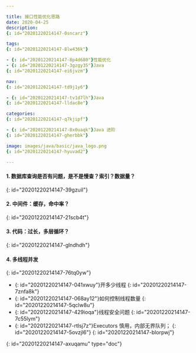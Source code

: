 ```yaml
---

title: 接口性能优化思路
date: 2020-04-25
description:
{: id="20201220214147-0sncarz"}

tags:
{: id="20201220214147-8lw436k"}

- {: id="20201220214147-8p4d680"}性能优化
- {: id="20201220214147-3gzgy35"}Java
{: id="20201220214147-ei6jvzm"}

nav:
{: id="20201220214147-td9j1y6"}

- {: id="20201220214147-tv1d7lh"}Java
{: id="20201220214147-lldac8e"}

categories:
{: id="20201220214147-q7kjipf"}

- {: id="20201220214147-8x0uaqk"}Java 进阶
{: id="20201220214147-gherbbk"}

image: images/java/basic/java_logo.png
{: id="20201220214147-hyuvad2"}

---
```


#### 1. 数据库查询是否有问题，是不是慢查？索引？数据量？
{: id="20201220214147-39gzuil"}

#### 2. 中间件：缓存，命中率？
{: id="20201220214147-21scb4t"}

#### 3. 代码：过长，多层循环？
{: id="20201220214147-glndhdh"}

#### 4. 多线程并发
{: id="20201220214147-76tq0yw"}

* {: id="20201220214147-041xwuy"}开多少线程
  {: id="20201220214147-7znfa8k"}
* {: id="20201220214147-068ay12"}如何控制线程数量
  {: id="20201220214147-5qclw8u"}
* {: id="20201220214147-429ioqa"}线程安全问题
  {: id="20201220214147-7c55lym"}
* {: id="20201220214147-rtlsj7z"}Executors 慎用，内部无界队列；
  {: id="20201220214147-5ovzjl6"}
{: id="20201220214147-blorpwj"}


{: id="20201220214147-axuqamu" type="doc"}
